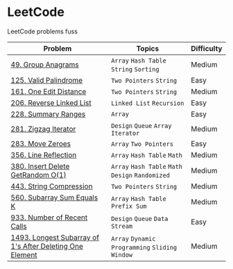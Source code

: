 # LeetCode

LeetCode problems fuss

| Problem | Topics | Difficulty |
| ------- | ------ | ---------- |
| [49. Group Anagrams](https://leetcode.com/problems/group-anagrams/) | `Array` `Hash Table` `String` `Sorting` | Medium |
| [125. Valid Palindrome](https://leetcode.com/problems/valid-palindrome/) | `Two Pointers` `String` | Easy |
| [161. One Edit Distance](https://github.com/doocs/leetcode/blob/main/solution/0100-0199/0161.One%20Edit%20Distance/README_EN.md) | `Two Pointers` `String` | Medium |
| [206. Reverse Linked List](https://leetcode.com/problems/reverse-linked-list/) | `Linked List` `Recursion` | Easy |
| [228. Summary Ranges](https://leetcode.com/problems/summary-ranges/) | `Array` | Easy |
| [281. Zigzag Iterator](https://github.com/doocs/leetcode/blob/main/solution/0200-0299/0281.Zigzag%20Iterator/README_EN.md)| `Design` `Queue` `Array` `Iterator`| Medium |
| [283. Move Zeroes](https://leetcode.com/problems/move-zeroes/) | `Array` `Two Pointers` | Easy |
| [356. Line Reflection](https://github.com/doocs/leetcode/blob/main/solution/0300-0399/0356.Line%20Reflection/README_EN.md) | `Array` `Hash Table` `Math` | Medium |
| [380. Insert Delete GetRandom O(1)](https://leetcode.com/problems/insert-delete-getrandom-o1/) | `Array` `Hash Table` `Math` `Design` `Randomized` | Medium |
| [443. String Compression](https://leetcode.com/problems/string-compression/) | `Two Pointers` `String` | Medium |
| [560. Subarray Sum Equals K](https://leetcode.com/problems/subarray-sum-equals-k/) | `Array` `Hash Table` `Prefix Sum` | Medium |
| [933. Number of Recent Calls](https://leetcode.com/problems/number-of-recent-calls/) | `Design` `Queue` `Data Stream` | Easy |
| [1493. Longest Subarray of 1's After Deleting One Element](https://leetcode.com/problems/longest-subarray-of-1s-after-deleting-one-element/) | `Array` `Dynamic Programming` `Sliding Window` | Medium |
